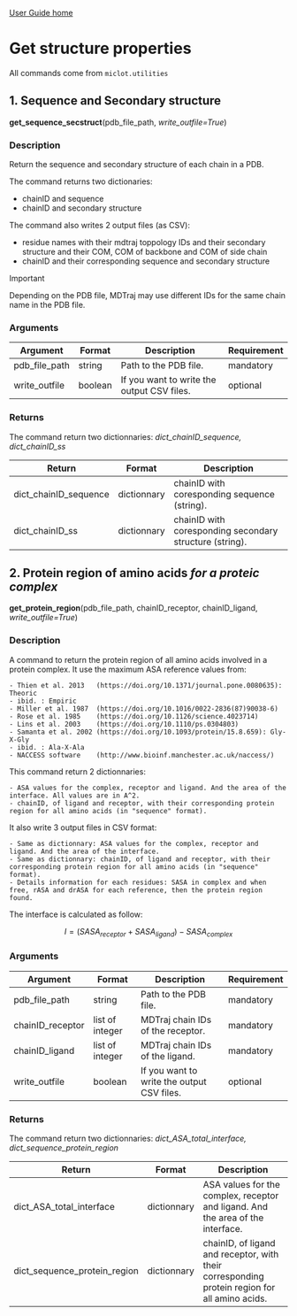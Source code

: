 [User Guide home](Manual.md)

# Get structure properties

All commands come from `miclot.utilities`

## 1. Sequence and Secondary structure

**get_sequence_secstruct**(pdb_file_path, *write_outfile=True*)

### Description

Return the sequence and secondary structure of each chain in a PDB.

The command returns two dictionaries:

- chainID and sequence
- chainID and secondary structure

The command also writes 2 output files (as CSV):

- residue names with their mdtraj toppology IDs and their secondary structure and their COM, COM of backbone and COM of side chain
- chainID and their corresponding sequence and secondary structure


> [!IMPORTANT]
> Depending on the PDB file, MDTraj may use different IDs for the same chain name in the PDB file.

### Arguments

| Argument | Format | Description | Requirement |
| -------- | --- | --- | --- |
| pdb_file_path | string  | Path to the PDB file.  | mandatory |
| write_outfile | boolean | If you want to write the output CSV files. | optional |

### Returns

The command return two dictionnaries: *dict_chainID_sequence, dict_chainID_ss*

| Return | Format | Description |
| ------ | ------ | --- |
| dict_chainID_sequence | dictionnary | chainID with coresponding sequence (string). |
| dict_chainID_ss | dictionnary | chainID with coresponding secondary structure (string). |





## 2. Protein region of amino acids *for a proteic complex*

**get_protein_region**(pdb_file_path, chainID_receptor, chainID_ligand, *write_outfile=True*)

### Description

A command to return the protein region of all amino acids involved in a protein complex.
It use the maximum ASA reference values from: 

    - Thien et al. 2013   (https://doi.org/10.1371/journal.pone.0080635): Theoric
    - ibid. : Empiric
    - Miller et al. 1987  (https://doi.org/10.1016/0022-2836(87)90038-6)
    - Rose et al. 1985    (https://doi.org/10.1126/science.4023714)
    - Lins et al. 2003    (https://doi.org/10.1110/ps.0304803)
    - Samanta et al. 2002 (https://doi.org/10.1093/protein/15.8.659): Gly-X-Gly
    - ibid. : Ala-X-Ala
    - NACCESS software    (http://www.bioinf.manchester.ac.uk/naccess/)

This command return 2 dictionnaries:

    - ASA values for the complex, receptor and ligand. And the area of the interface. All values are in A^2.
    - chainID, of ligand and receptor, with their corresponding protein region for all amino acids (in "sequence" format). 

It also write 3 output files in CSV format:

    - Same as dictionnary: ASA values for the complex, receptor and ligand. And the area of the interface.
    - Same as dictionnary: chainID, of ligand and receptor, with their corresponding protein region for all amino acids (in "sequence" format).
    - Details information for each residues: SASA in complex and when free, rASA and drASA for each reference, then the protein region found.

The interface is calculated as follow:

$$
I = ( {SASA}_{receptor} + {SASA}_{ligand} ) - {SASA}_{complex}
$$

### Arguments

| Argument | Format | Description | Requirement |
| -------- | --- | --- | --- |
| pdb_file_path | string  | Path to the PDB file.  | mandatory |
| chainID_receptor | list of integer | MDTraj chain IDs of the receptor. | mandatory |
| chainID_ligand   | list of integer | MDTraj chain IDs of the ligand. | mandatory |
| write_outfile | boolean | If you want to write the output CSV files. | optional |

### Returns

The command return two dictionnaries: *dict_ASA_total_interface, dict_sequence_protein_region*

| Return | Format | Description |
| ------ | ------ | --- |
| dict_ASA_total_interface     | dictionnary | ASA values for the complex, receptor and ligand. And the area of the interface. |
| dict_sequence_protein_region | dictionnary | chainID, of ligand and receptor, with their corresponding protein region for all amino acids. |
